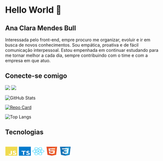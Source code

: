 # Hello World 👋

## Ana Clara Mendes Bull

Interessada pelo front-end, empre procuro me organizar, evoluir e ir em busca de novos conhecimentos. Sou empática, proativa e de fácil comunicação interpessoal. Estou empenhada em continuar estudando para me tornar melhor a cada dia, sempre contribuindo com o time e com a empresa em que atuo.

## Conecte-se comigo

<a href="https://www.linkedin.com/in/ana-clara-mendes-bull-64649a149/" target="_blank"><img src="https://img.shields.io/badge/-LinkedIn-%230077B5?style=for-the-badge&logo=linkedin&logoColor=white" target="_blank"></a>
<a href = "mailto:anaclaramendesbull@gmail.com"><img src="https://img.shields.io/badge/-Gmail-%23333?style=for-the-badge&logo=gmail&logoColor=white" target="_blank"></a>

![GitHub Stats](https://github-readme-stats.vercel.app/api?username=anaclarabull&theme=transparent&bg_color=000&border_color=30A3DC&show_icons=true&icon_color=30A3DC&title_color=E94D5F&text_color=FFF)

[![Repo Card](https://github-readme-stats.vercel.app/api/pin/?username=anaclarabull&repo=dio-lab-open-source&bg_color=000&border_color=30A3DC&show_icons=true&icon_color=30A3DC&title_color=E94D5F&text_color=FFF)](https://github.com/anaclarabull/dio-lab-open-source)

![Top Langs](https://github-readme-stats-git-masterrstaa-rickstaa.vercel.app/api/top-langs/?username=anaclarabull&layout=compact&bg_color=000&border_color=30A3DC&title_color=E94D5F&text_color=FFF)

## Tecnologias

<div style="display: inline_block"><br>
  <img align="center" alt="Rafa-Js" height="30" width="40" src="https://raw.githubusercontent.com/devicons/devicon/master/icons/javascript/javascript-plain.svg">
  <img align="center" alt="Rafa-Ts" height="30" width="40" src="https://raw.githubusercontent.com/devicons/devicon/master/icons/typescript/typescript-plain.svg">
  <img align="center" alt="Rafa-React" height="30" width="40" src="https://raw.githubusercontent.com/devicons/devicon/master/icons/react/react-original.svg">
  <img align="center" alt="Rafa-HTML" height="30" width="40" src="https://raw.githubusercontent.com/devicons/devicon/master/icons/html5/html5-original.svg">
  <img align="center" alt="Rafa-CSS" height="30" width="40" src="https://raw.githubusercontent.com/devicons/devicon/master/icons/css3/css3-original.svg">
</div>
